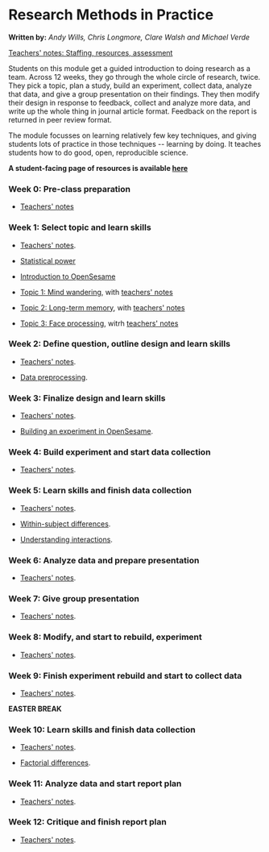 # Research Methods in Practice

**Written by:** _Andy Wills, Chris Longmore, Clare Walsh and Michael Verde_

[Teachers' notes: Staffing, resources, assessment](rmip-overview.html)

Students on this module get a guided introduction to doing research as a team. Across 12 weeks, they go through the whole circle of research, twice. They pick a topic, plan a study, build an experiment, collect data, analyze that data, and give a group presentation on their findings. They then modify their design in response to feedback, collect and analyze more data, and write up the whole thing in journal article format. Feedback on the report is returned in peer review format.

The module focusses on learning relatively few key techniques, and giving students lots of practice in those techniques -- learning by doing. It teaches students how to do good, open, reproducible science.

**A student-facing page of resources is available [here](rmip2.html)**

### Week 0: Pre-class preparation

- [Teachers' notes](pre_prep.html)

### Week 1: Select topic and learn skills

- [Teachers' notes](select_topic.html).

- [Statistical power](https://ajwills72.github.io/rminr/power.html) 

- [Introduction to OpenSesame](openses_intro.html)

- [Topic 1: Mind wandering](topic1.html), with [teachers' notes](topic1teachernotes.html)

- [Topic 2: Long-term memory](topic2.html), with [teachers' notes](topic2teachernotes.html)

- [Topic 3: Face processing](topic3.html), witrh [teachers' notes](topic3teachernotes.html)

### Week 2: Define question, outline design and learn skills

- [Teachers' notes](define_outline.html).

- [Data preprocessing](https://ajwills72.github.io/rminr/preproc.html). 

### Week 3: Finalize design and learn skills

- [Teachers' notes](design_build.html).

- [Building an experiment in OpenSesame](openses_build.html).

### Week 4: Build experiment and start data collection

- [Teachers' notes](build_collect.html).

### Week 5: Learn skills and finish data collection

- [Teachers' notes](collect_anova.html).

- [Within-subject differences](https://ajwills72.github.io/rminr/anova1.html). 

- [Understanding interactions](https://ajwills72.github.io/rminr/anova2.html).

### Week 6: Analyze data and prepare presentation

- [Teachers' notes](analyze_prep.html).

### Week 7: Give group presentation

- [Teachers' notes](pres.html).

### Week 8: Modify, and start to rebuild, experiment

- [Teachers' notes](modify_rebuild.html).
  
### Week 9: Finish experiment rebuild and start to collect data

- [Teachers' notes](rebuild_collect.html).
  
**EASTER BREAK**

### Week 10: Learn skills and finish data collection

- [Teachers' notes](collect_anova_2.html).

- [Factorial differences](https://ajwills72.github.io/rminr/anova2.html). 

### Week 11: Analyze data and start report plan

- [Teachers' notes](analyze_plan.html).

### Week 12: Critique and finish report plan

- [Teachers' notes](critique_plan.html).


